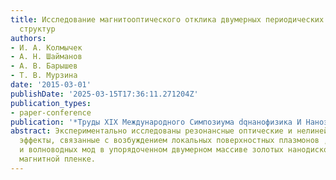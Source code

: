 ```yaml
---
title: Исследование магнитооптического отклика двумерных периодических магнитоплазмон-ных
  структур
authors:
- И. А. Колмычек
- А. Н. Шайманов
- А. В. Барышев
- Т. В. Мурзина
date: '2015-03-01'
publishDate: '2025-03-15T17:36:11.271204Z'
publication_types:
- paper-conference
publication: '*Труды XIX Международного Симпозиума dqнанофизика И Наноэлектроникаdq*'
abstract: Экспериментально исследованы резонансные оптические и нелинейно-оптические
  эффекты, связанные с возбуждением локальных поверхностных плазмонов , плазмон-поляритонов
  и волноводных мод в упорядоченном двумерном массиве золотых нанодисков в диэлектрической
  магнитной пленке.
---
```

